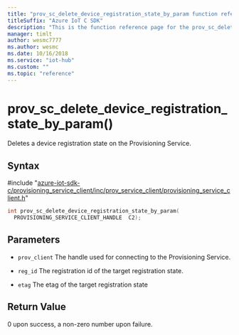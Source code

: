 ```yaml
---                             
title: "prov_sc_delete_device_registration_state_by_param function reference | Microsoft Docs" 
titleSuffix: "Azure IoT C SDK"            
description: "This is the function reference page for the prov_sc_delete_device_registration_state_by_param() function in the Azure IoT C SDK. This SDK is used with Azure IoT Hub and Azure IoT Hub Device Provisioning Service"            
manager: timlt                 
author: wesmc7777              
ms.author: wesmc               
ms.date: 10/16/2018                    
ms.service: "iot-hub"             
ms.custom: ""                
ms.topic: "reference"        
---                            
```


# prov_sc_delete_device_registration_state_by_param()

Deletes a device registration state on the Provisioning Service.

## Syntax

\#include "[azure-iot-sdk-c/provisioning_service_client/inc/prov_service_client/provisioning_service_client.h](../provisioning-service-client-h.md)"  
```C
int prov_sc_delete_device_registration_state_by_param(
  PROVISIONING_SERVICE_CLIENT_HANDLE  C2);
```

## Parameters
* `prov_client` The handle used for connecting to the Provisioning Service. 

* `reg_id` The registration id of the target registration state. 

* `etag` The etag of the target registration state

## Return Value
0 upon success, a non-zero number upon failure.

